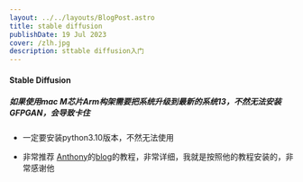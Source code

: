 ```yaml
---
layout: ../../layouts/BlogPost.astro
title: stable diffusion
publishDate: 19 Jul 2023
cover: /zlh.jpg
description: sttable diffusion入门
---
```

#### Stable Diffusion

##### 如果使用mac M芯片Arm构架需要把系统升级到最新的系统13，不然无法安装GFPGAN，会导致卡住

- 一定要安装python3.10版本，不然无法使用

- 非常推荐 [Anthony](https://github.com/antfu)的[blog](https://antfu.me/posts/ai-qrcode)的教程，非常详细，我就是按照他的教程安装的，非常感谢他
